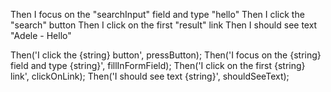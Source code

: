 Then I focus on the "searchInput" field and type "hello"
    Then I click the "search" button
    Then I click on the first "result" link
    Then I should see text "Adele - Hello"

Then('I click the {string} button', pressButton);
Then('I focus on the {string} field and type {string}', fillInFormField);
Then('I click on the first {string} link', clickOnLink);
Then('I should see text {string}', shouldSeeText);